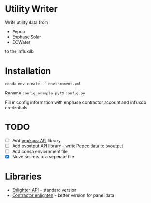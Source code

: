 # Utility Writer

Write utility data from

* Pepco
* Enphase Solar
* DCWater

to the influxdb 

# Installation

~~~
conda env create -f environment.yml
~~~

Rename `config_example.py` to `config.py`

Fill in config information with enphase contractor account and influxdb credentials

# TODO

* [ ] Add [enphase API](https://github.com/chrisroedig/py-enphase-enlighten) library
* [ ] Add pvoutput API library - write Pepco data to pvoutput
* [ ] Add conda enviornment file
* [x] Move secrets to a seperate file

# Libraries

* [Enlighten API](https://github.com/danielpatenaude/python_enlighten_api) - standard version
* [Contractor enlighten](https://github.com/chrisroedig/py-enphase-enlighten) - better version for panel data
